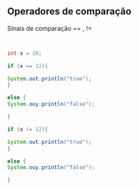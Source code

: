 ## Operadores de comparação 


Sinais de comparação == , !=




```java 


int x = 10;

if (x == 12){

System.out.println("true");
}

else {
System.ouy.println("false");

}

if (x != 12){

System.out.println("true");
}

else {
System.ouy.println("false");

}




```